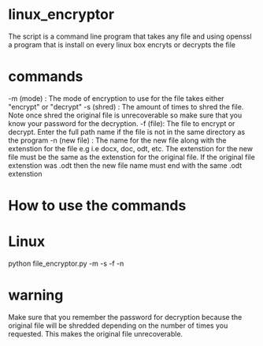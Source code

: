 linux_encryptor
===============

The script is a command line program that takes any file and using openssl a program that is
install on every linux box encryts or decrypts the file

commands
=======

-m (mode) : The mode of encryption to use for the file takes either "encrypt" or "decrypt"
-s (shred) : The amount of times to shred the file. Note once shred the original file is unrecoverable so
             make sure that you know your password for the decryption.
-f (file): The file to encrypt or decrypt. Enter the full path  name if the file is not in the same
           directory as the program
-n (new file) : The name for the new file along with the extenstion for the file e.g i.e docx, doc, odt, etc.
                The extenstion for the new file must be the same as the extenstion for the original file. If
                the original file extenstion was .odt then the new file name must end with the same .odt extenstion

How to use the commands
=========================

Linux
========

python file_encryptor.py -m <mode> -s <number of times to shred file> -f <file> -n <new file name>

warning
==========
Make sure that you remember the password for decryption because the original file will be shredded
depending on the number of times you requested. This makes the original file unrecoverable.



